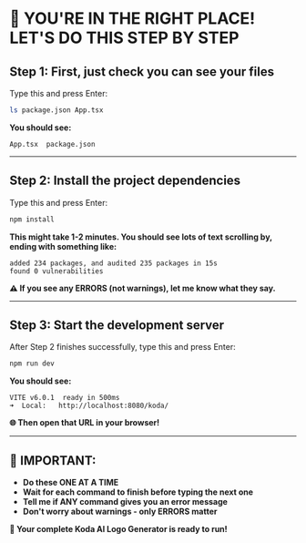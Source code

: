 # 🎯 **YOU'RE IN THE RIGHT PLACE! LET'S DO THIS STEP BY STEP**

## **Step 1: First, just check you can see your files**
Type this and press Enter:
```bash
ls package.json App.tsx
```

**You should see:**
```
App.tsx  package.json
```

---

## **Step 2: Install the project dependencies**
Type this and press Enter:
```bash
npm install
```

**This might take 1-2 minutes. You should see lots of text scrolling by, ending with something like:**
```
added 234 packages, and audited 235 packages in 15s
found 0 vulnerabilities
```

**⚠️ If you see any ERRORS (not warnings), let me know what they say.**

---

## **Step 3: Start the development server**
After Step 2 finishes successfully, type this and press Enter:
```bash
npm run dev
```

**You should see:**
```
VITE v6.0.1  ready in 500ms
➜  Local:   http://localhost:8080/koda/
```

**🌐 Then open that URL in your browser!**

---

## **🚨 IMPORTANT:**
- **Do these ONE AT A TIME**
- **Wait for each command to finish before typing the next one**
- **Tell me if ANY command gives you an error message**
- **Don't worry about warnings - only ERRORS matter**

**🎉 Your complete Koda AI Logo Generator is ready to run!**